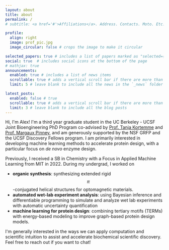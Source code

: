 ```yaml
---
layout: about
title: about
permalink: /
# subtitle: <a href='#'>Affiliations</a>. Address. Contacts. Moto. Etc.

profile:
  align: right
  image: prof_pic.jpg
  image_circular: false # crops the image to make it circular

selected_papers: true # includes a list of papers marked as "selected={true}"
social: true  # includes social icons at the bottom of the page
# mathjax: true
announcements:
  enabled: true # includes a list of news items
  scrollable: true # adds a vertical scroll bar if there are more than 3 news items
  limit: 5 # leave blank to include all the news in the `_news` folder

latest_posts:
  enabled: false # true
  scrollable: true # adds a vertical scroll bar if there are more than 3 new posts items
  limit: 3 # leave blank to include all the blog posts
---
```


Hi, I'm Alex! I'm a third year graduate student in the UC Berkeley - UCSF Joint Bioengineering PhD Program co-advised by [Prof. Tanja Kortemme](https://kortemmelab.ucsf.edu/) and [Prof. Margaux Pinney](https://www.pinneylabucsf.com/), and am generously supported by the NSF GRFP and the UCSF Discovery Fellows program. I am primarily interested in developing machine learning methods to accelerate protein design, with a particular focus on *de novo* enzyme design.

Previously, I received a SB in Chemistry with a Focus in Applied Machine Learning from MIT in 2022. During my undergrad, I worked on
- **organic synthesis**: synthesizing extended rigid $$\pi$$-conjugated helical structures for optomagnetic materials.
- **automated wet-lab experiment analysis**: using Bayesian inference and differentiable programming to simulate and analyze wet lab experiments with automatic uncertainty quantification
- **machine learning for protein design**: combining tertiary motifs (TERMs) with energy-based modeling to improve graph-based protein design models.

I'm generally interested in the ways we can apply computation and scientific intuition to assist and accelerate biochemical scientific discovery. Feel free to reach out if you want to chat!
